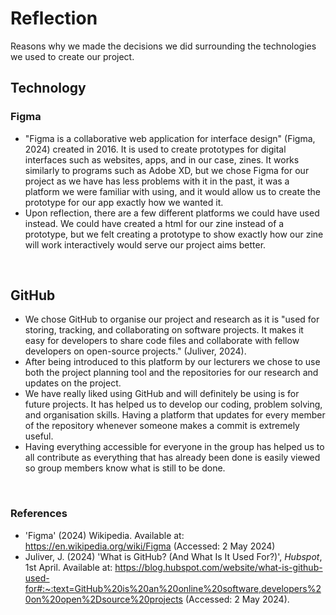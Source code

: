 # Reflection
Reasons why we made the decisions we did surrounding the technologies we used to create our project.
<br>

## Technology
### Figma
- "Figma is a collaborative web application for interface design" (Figma, 2024) created in 2016. It is used to create prototypes for digital interfaces such as websites, apps, and in our case, zines. It works similarly to programs such as Adobe XD, but we chose Figma for our project as we have has less problems with it in the past, it was a platform we were familiar with using, and it would allow us to create the prototype for our app exactly how we wanted it.
- Upon reflection, there are a few different platforms we could have used instead. We could have created a html for our zine instead of a prototype, but we felt creating a prototype to show exactly how our zine will work interactively would serve our project aims better.
<br>

## GitHub
- We chose GitHub to organise our project and research as it is "used for storing, tracking, and collaborating on software projects. It makes it easy for developers to share code files and collaborate with fellow developers on open-source projects." (Juliver, 2024).
- After being introduced to this platform by our lecturers we chose to use both the project planning tool and the repositories for our research and updates on the project.
- We have really liked using GitHub and will definitely be using is for future projects. It has helped us to develop our coding, problem solving, and organisation skills. Having a platform that updates for every member of the repository whenever someone makes a commit is extremely useful.
- Having everything accessible for everyone in the group has helped us to all contribute as everything that has already been done is easily viewed so group members know what is still to be done.
<br>

### References
- 'Figma' (2024) Wikipedia. Available at: https://en.wikipedia.org/wiki/Figma (Accessed: 2 May 2024)
- Juliver, J. (2024) 'What is GitHub? (And What Is It Used For?)', *Hubspot*, 1st April. Available at: https://blog.hubspot.com/website/what-is-github-used-for#:~:text=GitHub%20is%20an%20online%20software,developers%20on%20open%2Dsource%20projects (Accessed: 2 May 2024).
<br>
